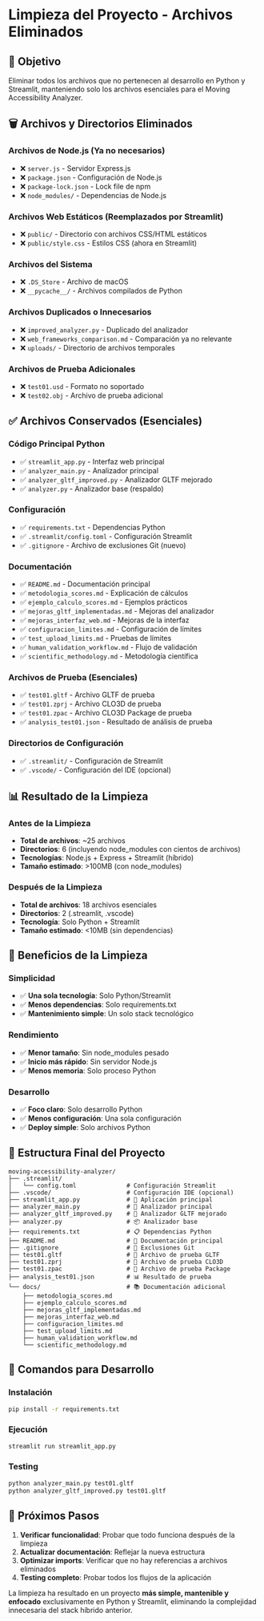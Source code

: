# Limpieza del Proyecto - Archivos Eliminados

## 🎯 Objetivo
Eliminar todos los archivos que no pertenecen al desarrollo en Python y Streamlit, manteniendo solo los archivos esenciales para el Moving Accessibility Analyzer.

## 🗑️ Archivos y Directorios Eliminados

### Archivos de Node.js (Ya no necesarios)
- ❌ `server.js` - Servidor Express.js
- ❌ `package.json` - Configuración de Node.js
- ❌ `package-lock.json` - Lock file de npm
- ❌ `node_modules/` - Dependencias de Node.js

### Archivos Web Estáticos (Reemplazados por Streamlit)
- ❌ `public/` - Directorio con archivos CSS/HTML estáticos
- ❌ `public/style.css` - Estilos CSS (ahora en Streamlit)

### Archivos del Sistema
- ❌ `.DS_Store` - Archivo de macOS
- ❌ `__pycache__/` - Archivos compilados de Python

### Archivos Duplicados o Innecesarios
- ❌ `improved_analyzer.py` - Duplicado del analizador
- ❌ `web_frameworks_comparison.md` - Comparación ya no relevante
- ❌ `uploads/` - Directorio de archivos temporales

### Archivos de Prueba Adicionales
- ❌ `test01.usd` - Formato no soportado
- ❌ `test02.obj` - Archivo de prueba adicional

## ✅ Archivos Conservados (Esenciales)

### Código Principal Python
- ✅ `streamlit_app.py` - Interfaz web principal
- ✅ `analyzer_main.py` - Analizador principal
- ✅ `analyzer_gltf_improved.py` - Analizador GLTF mejorado
- ✅ `analyzer.py` - Analizador base (respaldo)

### Configuración
- ✅ `requirements.txt` - Dependencias Python
- ✅ `.streamlit/config.toml` - Configuración Streamlit
- ✅ `.gitignore` - Archivo de exclusiones Git (nuevo)

### Documentación
- ✅ `README.md` - Documentación principal
- ✅ `metodologia_scores.md` - Explicación de cálculos
- ✅ `ejemplo_calculo_scores.md` - Ejemplos prácticos
- ✅ `mejoras_gltf_implementadas.md` - Mejoras del analizador
- ✅ `mejoras_interfaz_web.md` - Mejoras de la interfaz
- ✅ `configuracion_limites.md` - Configuración de límites
- ✅ `test_upload_limits.md` - Pruebas de límites
- ✅ `human_validation_workflow.md` - Flujo de validación
- ✅ `scientific_methodology.md` - Metodología científica

### Archivos de Prueba (Esenciales)
- ✅ `test01.gltf` - Archivo GLTF de prueba
- ✅ `test01.zprj` - Archivo CLO3D de prueba
- ✅ `test01.zpac` - Archivo CLO3D Package de prueba
- ✅ `analysis_test01.json` - Resultado de análisis de prueba

### Directorios de Configuración
- ✅ `.streamlit/` - Configuración de Streamlit
- ✅ `.vscode/` - Configuración del IDE (opcional)

## 📊 Resultado de la Limpieza

### Antes de la Limpieza
- **Total de archivos**: ~25 archivos
- **Directorios**: 6 (incluyendo node_modules con cientos de archivos)
- **Tecnologías**: Node.js + Express + Streamlit (híbrido)
- **Tamaño estimado**: >100MB (con node_modules)

### Después de la Limpieza
- **Total de archivos**: 18 archivos esenciales
- **Directorios**: 2 (.streamlit, .vscode)
- **Tecnología**: Solo Python + Streamlit
- **Tamaño estimado**: <10MB (sin dependencias)

## 🎯 Beneficios de la Limpieza

### Simplicidad
- ✅ **Una sola tecnología**: Solo Python/Streamlit
- ✅ **Menos dependencias**: Solo requirements.txt
- ✅ **Mantenimiento simple**: Un solo stack tecnológico

### Rendimiento
- ✅ **Menor tamaño**: Sin node_modules pesado
- ✅ **Inicio más rápido**: Sin servidor Node.js
- ✅ **Menos memoria**: Solo proceso Python

### Desarrollo
- ✅ **Foco claro**: Solo desarrollo Python
- ✅ **Menos configuración**: Una sola configuración
- ✅ **Deploy simple**: Solo archivos Python

## 🚀 Estructura Final del Proyecto

```
moving-accessibility-analyzer/
├── .streamlit/
│   └── config.toml              # Configuración Streamlit
├── .vscode/                     # Configuración IDE (opcional)
├── streamlit_app.py             # 🎯 Aplicación principal
├── analyzer_main.py             # 🔧 Analizador principal
├── analyzer_gltf_improved.py    # 🚀 Analizador GLTF mejorado
├── analyzer.py                  # 📦 Analizador base
├── requirements.txt             # 📋 Dependencias Python
├── README.md                    # 📖 Documentación principal
├── .gitignore                   # 🚫 Exclusiones Git
├── test01.gltf                  # 🧪 Archivo de prueba GLTF
├── test01.zprj                  # 🧪 Archivo de prueba CLO3D
├── test01.zpac                  # 🧪 Archivo de prueba Package
├── analysis_test01.json         # 📊 Resultado de prueba
└── docs/                        # 📚 Documentación adicional
    ├── metodologia_scores.md
    ├── ejemplo_calculo_scores.md
    ├── mejoras_gltf_implementadas.md
    ├── mejoras_interfaz_web.md
    ├── configuracion_limites.md
    ├── test_upload_limits.md
    ├── human_validation_workflow.md
    └── scientific_methodology.md
```

## 🔄 Comandos para Desarrollo

### Instalación
```bash
pip install -r requirements.txt
```

### Ejecución
```bash
streamlit run streamlit_app.py
```

### Testing
```bash
python analyzer_main.py test01.gltf
python analyzer_gltf_improved.py test01.gltf
```

## 📝 Próximos Pasos

1. **Verificar funcionalidad**: Probar que todo funciona después de la limpieza
2. **Actualizar documentación**: Reflejar la nueva estructura
3. **Optimizar imports**: Verificar que no hay referencias a archivos eliminados
4. **Testing completo**: Probar todos los flujos de la aplicación

La limpieza ha resultado en un proyecto **más simple, mantenible y enfocado** exclusivamente en Python y Streamlit, eliminando la complejidad innecesaria del stack híbrido anterior.